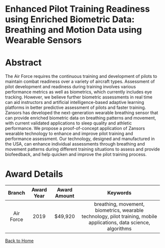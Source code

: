 
Enhanced Pilot Training Readiness using Enriched Biometric Data: Breathing and Motion Data using Wearable Sensors
=================================================================================================================

# Abstract


The Air Force requires the continuous training and development of pilots to maintain combat readiness over a variety of aircraft types. Assessment of pilot development and readiness during training involves various performance metrics as well as biometrics, which currently includes eye tracking. However, we believe further biometric assessments in real time can aid instructors and artificial intelligence-based adaptive learning platforms in better predictive assessment of pilots and faster training. Zansors has developed the next-generation wearable breathing sensor that can provide enriched biometric data on breathing patterns and movement, with current validated applications to sleep quality and athletic performance. We propose a proof-of-concept application of Zansors wearable technology to enhance and improve pilot training and performance assessment. Our technology, designed and manufactured in the USA, can enhance individual assessments through breathing and movement patterns during different training situations to assess and provide biofeedback, and help quicken and improve the pilot training process.  

# Award Details

|Branch|Award Year|Award Amount|Keywords|
| :---: | :---: | :---: | :---: |
|Air Force|2019|$49,920|breathing, movement, biometrics, wearable technology, pilot training, mobile applications, data science, algorithms|
  
  


[Back to Home](https://github.com/chrischow/dod_sbir_awards#1485)